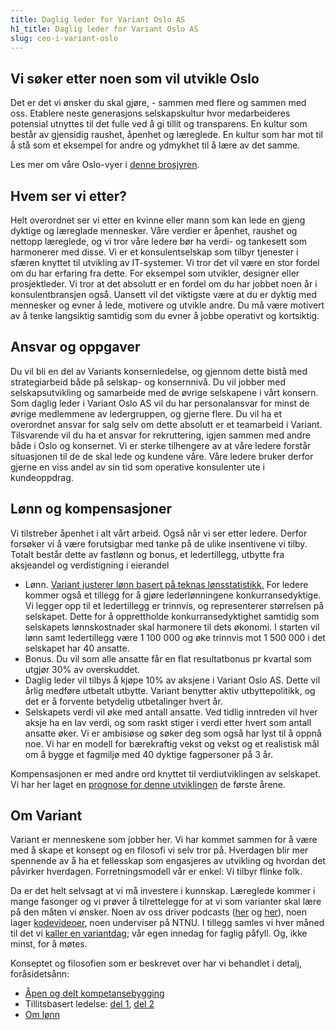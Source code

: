 ```yaml
---
title: Daglig leder for Variant Oslo AS
h1_title: Daglig leder for Variant Oslo AS
slug: ceo-i-variant-oslo
---
```


## Vi søker etter noen som vil utvikle Oslo

Det er det vi ønsker du skal gjøre, - sammen med flere og sammen med oss. Etablere neste generasjons selskapskultur hvor medarbeideres potensial utnyttes til det fulle ved å gi tillit og transparens. En kultur som består av gjensidig raushet, åpenhet og læreglede. En kultur som har mot til å stå som et eksempel for andre og ydmykhet til å lære av det samme.

Les mer om våre Oslo-vyer i [denne brosjyren](https://brosjyre.vercel.app/).

## Hvem ser vi etter?

Helt overordnet ser vi etter en kvinne eller mann som kan lede en gjeng dyktige og læreglade mennesker. Våre verdier er åpenhet, raushet og nettopp læreglede, og vi tror våre ledere bør ha verdi- og tankesett som harmonerer med disse.
Vi er et konsulentselskap som tilbyr tjenester i sfæren knyttet til utvikling av IT-systemer. Vi tror det vil være en stor fordel om du har erfaring fra dette. For eksempel som utvikler, designer eller prosjektleder. Vi tror at det absolutt er en fordel om du har jobbet noen år i konsulentbransjen også.
Uansett vil det viktigste være at du er dyktig med mennesker og evner å lede, motivere og utvikle andre. Du må være motivert av å tenke langsiktig samtidig som du evner å jobbe operativt og kortsiktig.

## Ansvar og oppgaver

Du vil bli en del av Variants konsernledelse, og gjennom dette bistå med strategiarbeid både på selskap- og konsernnivå. Du vil jobber med selskapsutvikling og samarbeide med de øvrige selskapene i vårt konsern.
Som daglig leder i Variant Oslo AS vil du har personalansvar for minst de øvrige medlemmene av ledergruppen, og gjerne flere. Du vil ha et overordnet ansvar for salg selv om dette absolutt er et teamarbeid i Variant. Tilsvarende vil du ha et ansvar for rekruttering, igjen sammen med andre både i Oslo og konsernet.
Vi er sterke tilhengere av at våre ledere forstår situasjonen til de de skal lede og kundene våre. Våre ledere bruker derfor gjerne en viss andel av sin tid som operative konsulenter ute i kundeoppdrag.

## Lønn og kompensasjoner

Vi tilstreber åpenhet i alt vårt arbeid. Også når vi ser etter ledere. Derfor forsøker vi å være forutsigbar med tanke på de ulike insentivene vi tilby. Totalt består dette av fastlønn og bonus, et ledertillegg, utbytte fra aksjeandel og verdistigning i eierandel

- Lønn. [Variant justerer lønn basert på teknas lønsstatistikk.](/kalkulator) For ledere kommer også et tillegg for å gjøre lederlønningene konkurransedyktige. Vi legger opp til et ledertillegg er trinnvis, og representerer størrelsen på selskapet. Dette for å opprettholde konkurransedyktighet samtidig som selskapets lønnskostnader skal harmonere til dets økonomi. I starten vil lønn samt ledertillegg være 1 100 000 og øke trinnvis mot 1 500 000 i det selskapet har 40 ansatte.
- Bonus. Du vil som alle ansatte får en flat resultatbonus pr kvartal som utgjør 30% av overskuddet.
- Daglig leder vil tilbys å kjøpe 10% av aksjene i Variant Oslo AS. Dette vil årlig medføre utbetalt utbytte. Variant benytter aktiv utbyttepolitikk, og det er å forvente betydelig utbetalinger hvert år.
- Selskapets verdi vil øke med antall ansatte. Ved tidlig inntreden vil hver aksje ha en lav verdi, og som raskt stiger i verdi etter hvert som antall ansatte øker.
  Vi er ambisiøse og søker deg som også har lyst til å oppnå noe. Vi har en modell for bærekraftig vekst og vekst og et realistisk mål om å bygge et fagmiljø med 40 dyktige fagpersoner på 3 år.

Kompensasjonen er med andre ord knyttet til verdiutviklingen av selskapet. Vi har her laget en [prognose for denne utviklingen](/oslo) de første årene.

## Om Variant

Variant er menneskene som jobber her. Vi har kommet sammen for å være med å skape et konsept og en filosofi vi selv tror på. Hverdagen blir mer spennende av å ha et fellesskap som engasjeres av utvikling og hvordan det påvirker hverdagen. Forretningsmodell vår er enkel: Vi tilbyr flinke folk.

Da er det helt selvsagt at vi må investere i kunnskap. Læreglede kommer i mange fasonger og vi prøver å tilrettelegge for at vi som varianter skal lære på den måten vi ønsker. Noen av oss driver podcasts ([her](http://bartjs.io/tag/podcast-episode/) og [her](https://kortslutning.fun/)), noen lager [kodevideoer](https://youtube.com/kodesnutt), noen underviser på NTNU. I tillegg samles vi hver måned til det vi [kaller en variantdag](https://medium.com/variant-as/tagged/variantdag); vår egen innedag for faglig påfyll. Og, ikke minst, for å møtes.

Konseptet og filosofien som er beskrevet over har vi behandlet i detalj, foråsidetsånn:

- [Åpen og delt kompetansebygging](https://medium.com/variant-as/aapen-og-delt-kompetansebygging-c229771eee93)
- Tillitsbasert ledelse: [del 1](https://medium.com/variant-as/tillitsbasert-ledelse-del-1-hva-og-hvorfor-86f6aa485cf9), [del 2](https://medium.com/variant-as/tillitsbasert-ledelse-del-2-sette-retning-449452fcc6a6)
- [Om lønn](https://medium.com/variant-as/bonusutbetaling-og-l%C3%B8nnsjusteringer-c6d340f0a6d)
